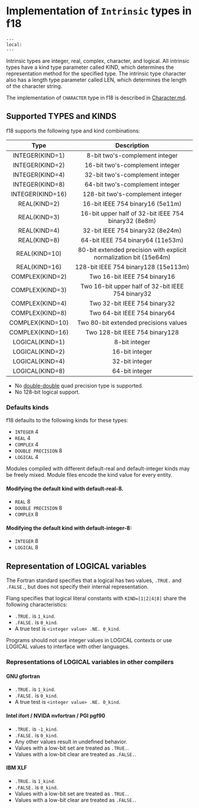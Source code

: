 <!--===- docs/IntrinsicTypes.md

   Part of the LLVM Project, under the Apache License v2.0 with LLVM Exceptions.
   See https://llvm.org/LICENSE.txt for license information.
   SPDX-License-Identifier: Apache-2.0 WITH LLVM-exception

-->

# Implementation of `Intrinsic` types in f18

```{contents}
---
local:
---
```

Intrinsic types are integer, real, complex, character, and logical.
All intrinsic types have a kind type parameter called KIND,
which determines the representation method for the specified type.
The intrinsic type character also has a length type parameter called LEN,
which determines the length of the character string.

The implementation of `CHARACTER` type in f18 is described
in [Character.md](Character.md).

## Supported TYPES and KINDS

f18 supports the following type and kind combinations:

| Type | Description |
| :--: | :---------: |
| INTEGER(KIND=1) | 8-bit two's-complement integer |
| INTEGER(KIND=2) | 16-bit two's-complement integer |
| INTEGER(KIND=4) | 32-bit two's-complement integer |
| INTEGER(KIND=8) | 64-bit two's-complement integer |
| INTEGER(KIND=16) | 128-bit two's-complement integer |
| REAL(KIND=2) | 16-bit IEEE 754 binary16 (5e11m) |  
| REAL(KIND=3) | 16-bit upper half of 32-bit IEEE 754 binary32 (8e8m) |
| REAL(KIND=4) | 32-bit IEEE 754 binary32 (8e24m) |
| REAL(KIND=8) | 64-bit IEEE 754 binary64 (11e53m) |
| REAL(KIND=10) | 80-bit extended precision with explicit normalization bit (15e64m) |
| REAL(KIND=16) | 128-bit IEEE 754 binary128 (15e113m) |
| COMPLEX(KIND=2) | Two 16-bit IEEE 754 binary16 |
| COMPLEX(KIND=3) | Two 16-bit upper half of 32-bit IEEE 754 binary32 |
| COMPLEX(KIND=4) | Two 32-bit IEEE 754 binary32 |
| COMPLEX(KIND=8) | Two 64-bit IEEE 754 binary64 | 
| COMPLEX(KIND=10) | Two 80-bit extended precisions values |
| COMPLEX(KIND=16) | Two 128-bit IEEE 754 binary128 |
| LOGICAL(KIND=1) | 8-bit integer |
| LOGICAL(KIND=2) | 16-bit integer | 
| LOGICAL(KIND=4) | 32-bit integer |
| LOGICAL(KIND=8) | 64-bit integer | 

* No [double-double](https://en.wikipedia.org/wiki/Quadruple-precision_floating-point_format)
quad precision type is supported.
* No 128-bit logical support.

### Defaults kinds

f18 defaults to the following kinds for these types:

* `INTEGER` 4  
* `REAL` 4 
* `COMPLEX` 4   
* `DOUBLE PRECISION` 8
* `LOGICAL` 4

Modules compiled with different default-real and default-integer kinds
may be freely mixed. Module files encode the kind value for every entity.

#### Modifying the default kind with default-real-8.  

* `REAL` 8  
* `DOUBLE PRECISION` 8   
* `COMPLEX` 8

#### Modifying the default kind with default-integer-8:  

* `INTEGER` 8
* `LOGICAL` 8

## Representation of LOGICAL variables

The Fortran standard specifies that a logical has two values, `.TRUE.` and
`.FALSE.`, but does not specify their internal representation.

Flang specifies that logical literal constants with `KIND=[1|2|4|8]` share the
following characteristics:

* `.TRUE.` is `1_kind`.
* `.FALSE.` is `0_kind`.
* A true test is `<integer value> .NE. 0_kind`.

Programs should not use integer values in LOGICAL contexts or use LOGICAL values
to interface with other languages.

### Representations of LOGICAL variables in other compilers

#### GNU gfortran

* `.TRUE.` is `1_kind`.
* `.FALSE.` is `0_kind`.
* A true test is `<integer value> .NE. 0_kind`.

#### Intel ifort / NVIDA nvfortran / PGI pgf90

* `.TRUE.` is `-1_kind`.
* `.FALSE.` is `0_kind`.
* Any other values result in undefined behavior.
* Values with a low-bit set are treated as `.TRUE.`.
* Values with a low-bit clear are treated as `.FALSE.`.

#### IBM XLF

* `.TRUE.` is `1_kind`.
* `.FALSE.` is `0_kind`.
* Values with a low-bit set are treated as `.TRUE.`.
* Values with a low-bit clear are treated as `.FALSE.`.
